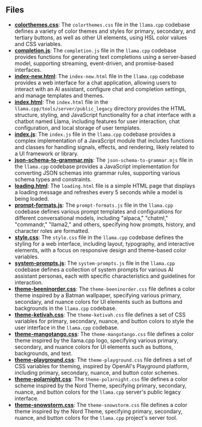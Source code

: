 
## Files
- **[colorthemes.css](public_legacy/colorthemes.css.driver.md)**: The `colorthemes.css` file in the `llama.cpp` codebase defines a variety of color themes and styles for primary, secondary, and tertiary buttons, as well as other UI elements, using HSL color values and CSS variables.
- **[completion.js](public_legacy/completion.js.driver.md)**: The `completion.js` file in the `llama.cpp` codebase provides functions for generating text completions using a server-based model, supporting streaming, event-driven, and promise-based interfaces.
- **[index-new.html](public_legacy/index-new.html.driver.md)**: The `index-new.html` file in the `llama.cpp` codebase provides a web interface for a chat application, allowing users to interact with an AI assistant, configure chat and completion settings, and manage templates and themes.
- **[index.html](public_legacy/index.html.driver.md)**: The `index.html` file in the `llama.cpp/tools/server/public_legacy` directory provides the HTML structure, styling, and JavaScript functionality for a chat interface with a chatbot named Llama, including features for user interaction, chat configuration, and local storage of user templates.
- **[index.js](public_legacy/index.js.driver.md)**: The `index.js` file in the `llama.cpp` codebase provides a complex implementation of a JavaScript module that includes functions and classes for handling signals, effects, and rendering, likely related to a UI framework or library.
- **[json-schema-to-grammar.mjs](public_legacy/json-schema-to-grammar.mjs.driver.md)**: The `json-schema-to-grammar.mjs` file in the `llama.cpp` codebase provides a JavaScript implementation for converting JSON schemas into grammar rules, supporting various schema types and constraints.
- **[loading.html](public_legacy/loading.html.driver.md)**: The `loading.html` file is a simple HTML page that displays a loading message and refreshes every 5 seconds while a model is being loaded.
- **[prompt-formats.js](public_legacy/prompt-formats.js.driver.md)**: The `prompt-formats.js` file in the `llama.cpp` codebase defines various prompt templates and configurations for different conversational models, including "alpaca," "chatml," "commandr," "llama2," and others, specifying how prompts, history, and character roles are formatted.
- **[style.css](public_legacy/style.css.driver.md)**: The `style.css` file in the `llama.cpp` codebase defines the styling for a web interface, including layout, typography, and interactive elements, with a focus on responsive design and theme-based color variables.
- **[system-prompts.js](public_legacy/system-prompts.js.driver.md)**: The `system-prompts.js` file in the `llama.cpp` codebase defines a collection of system prompts for various AI assistant personas, each with specific characteristics and guidelines for interaction.
- **[theme-beeninorder.css](public_legacy/theme-beeninorder.css.driver.md)**: The `theme-beeninorder.css` file defines a color theme inspired by a Batman wallpaper, specifying various primary, secondary, and nuance colors for UI elements such as buttons and backgrounds in the `llama.cpp` codebase.
- **[theme-ketivah.css](public_legacy/theme-ketivah.css.driver.md)**: The `theme-ketivah.css` file defines a set of CSS variables for primary, secondary, nuance, and button colors to style the user interface in the `llama.cpp` codebase.
- **[theme-mangotango.css](public_legacy/theme-mangotango.css.driver.md)**: The `theme-mangotango.css` file defines a color theme inspired by the llama.cpp logo, specifying various primary, secondary, and nuance colors for UI elements such as buttons, backgrounds, and text.
- **[theme-playground.css](public_legacy/theme-playground.css.driver.md)**: The `theme-playground.css` file defines a set of CSS variables for theming, inspired by OpenAI's Playground platform, including primary, secondary, nuance, and button color schemes.
- **[theme-polarnight.css](public_legacy/theme-polarnight.css.driver.md)**: The `theme-polarnight.css` file defines a color scheme inspired by the Nord Theme, specifying primary, secondary, nuance, and button colors for the `llama.cpp` server's public legacy interface.
- **[theme-snowstorm.css](public_legacy/theme-snowstorm.css.driver.md)**: The `theme-snowstorm.css` file defines a color theme inspired by the Nord Theme, specifying primary, secondary, nuance, and button colors for the `llama.cpp` project's server tool.
